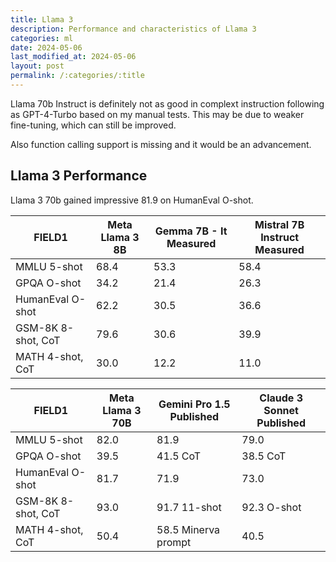 ```yaml
---
title: Llama 3
description: Performance and characteristics of Llama 3 
categories: ml
date: 2024-05-06
last_modified_at: 2024-05-06
layout: post
permalink: /:categories/:title
---
```


Llama 70b Instruct is definitely not as good in complext instruction following as GPT-4-Turbo based on my manual tests.
This may be due to weaker fine-tuning, which can still be improved.

Also function calling support is missing and it would be an advancement.

## Llama 3 Performance

Llama 3 70b gained impressive 81.9 on HumanEval O-shot.

|FIELD1            |Meta Llama 3 8B|Gemma 7B - It Measured|Mistral 7B Instruct Measured|
|------------------|---------------|----------------------|----------------------------|
|MMLU 5-shot       |68.4           |53.3                  |58.4                        |
|GPQA O-shot       |34.2           |21.4                  |26.3                        |
|HumanEval O-shot  |62.2           |30.5                  |36.6                        |
|GSM-8K 8-shot, CoT|79.6           |30.6                  |39.9                        |
|MATH 4-shot, CoT  |30.0           |12.2                  |11.0                        |

|FIELD1            |Meta Llama 3 70B|Gemini Pro 1.5 Published|Claude 3 Sonnet Published|
|------------------|----------------|------------------------|-------------------------|
|MMLU 5-shot       |82.0            |81.9                    |79.0                     |
|GPQA O-shot       |39.5            |41.5 CoT                |38.5 CoT                 |
|HumanEval O-shot  |81.7            |71.9                    |73.0                     |
|GSM-8K 8-shot, CoT|93.0            |91.7 11-shot            |92.3 O-shot              |
|MATH 4-shot, CoT  |50.4            |58.5 Minerva prompt     |40.5                     |
